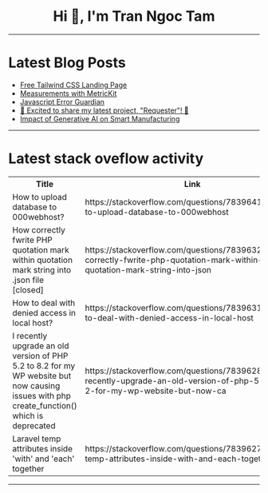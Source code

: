 <h1 align="center">Hi 👋, I'm Tran Ngoc Tam</h1>

---

# Latest Blog Posts 
<!-- BLOG-POST-LIST:START -->
- [Free Tailwind CSS Landing Page](https://dev.to/mikevarenek/free-tailwind-css-landing-page-4hk3)
- [Measurements with MetricKit](https://dev.to/mtmorozov/measurements-with-metrickit-4239)
- [Javascript Error Guardian](https://dev.to/ahmetilhan24/javascript-error-guardian-kpn)
- [🚀 Excited to share my latest project, &quot;Requester&quot;! 🚀](https://dev.to/serifcolakel/excited-to-share-my-latest-project-requester-2gge)
- [Impact of Generative AI on Smart Manufacturing](https://dev.to/opensourceadvocate/impact-of-generative-ai-on-smart-manufacturing-cpj)
<!-- BLOG-POST-LIST:END -->

---

# Latest stack oveflow activity
<table>
  <tr><th>Title</th><th>Link</th></tr>
  <!-- STACKOVERFLOW:START --><tr><td>How to upload database to 000webhost?</td><td>https://stackoverflow.com/questions/78396417/how-to-upload-database-to-000webhost</td></tr><tr><td>How correctly fwrite PHP quotation mark within quotation mark string into .json file [closed]</td><td>https://stackoverflow.com/questions/78396325/how-correctly-fwrite-php-quotation-mark-within-quotation-mark-string-into-json</td></tr><tr><td>How to deal with denied access in local host?</td><td>https://stackoverflow.com/questions/78396316/how-to-deal-with-denied-access-in-local-host</td></tr><tr><td>I recently upgrade an old version of PHP 5.2 to 8.2 for my WP website but now causing issues with php create_function&lpar;&rpar; which is deprecated</td><td>https://stackoverflow.com/questions/78396287/i-recently-upgrade-an-old-version-of-php-5-2-to-8-2-for-my-wp-website-but-now-ca</td></tr><tr><td>Laravel temp attributes inside &#39;with&#39; and &#39;each&#39; together</td><td>https://stackoverflow.com/questions/78396272/laravel-temp-attributes-inside-with-and-each-together</td></tr><!-- STACKOVERFLOW:END -->
</table>

---


